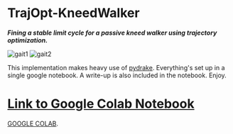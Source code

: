 # TrajOpt-KneedWalker

***Fining a stable limit cycle for a passive kneed walker using trajectory optimization.***

![gait1](https://user-images.githubusercontent.com/25934206/113655118-3c283d00-9667-11eb-9c45-47c2c14adf6b.gif) ![gait2](https://user-images.githubusercontent.com/25934206/113655092-316da800-9667-11eb-8221-5d4141e66a42.gif)


This implementation makes heavy use of [pydrake](https://drake.mit.edu/python_bindings.html). Everything's set up in a single google notebook. A write-up is also included in the notebook. Enjoy. 


# [Link to Google Colab Notebook](https://colab.research.google.com/drive/1U2LBpzQRfKAPlFuFmJVfeQwA3fHw0SVE?usp=sharing)
[GOOGLE COLAB](https://colab.research.google.com/drive/1U2LBpzQRfKAPlFuFmJVfeQwA3fHw0SVE?usp=sharing).
